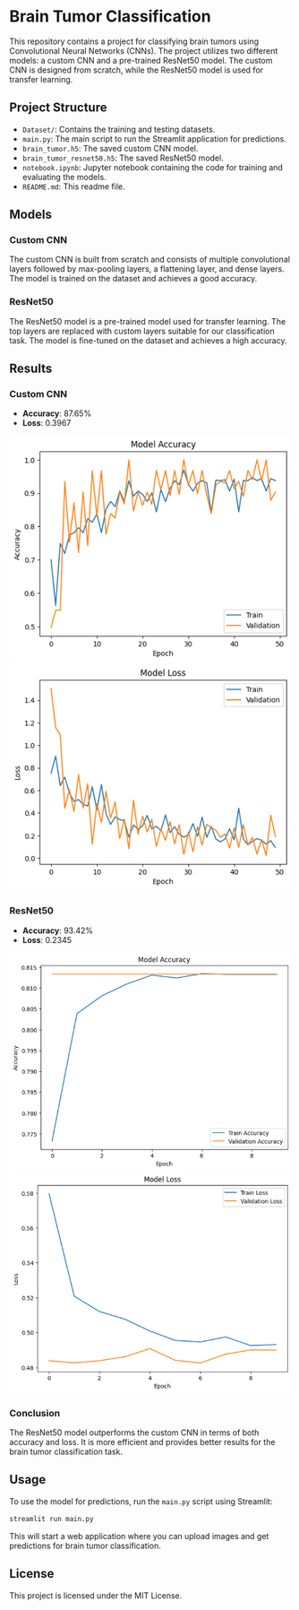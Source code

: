 # Brain Tumor Classification

This repository contains a project for classifying brain tumors using Convolutional Neural Networks (CNNs). The project utilizes two different models: a custom CNN and a pre-trained ResNet50 model. The custom CNN is designed from scratch, while the ResNet50 model is used for transfer learning.

## Project Structure

- `Dataset/`: Contains the training and testing datasets.
- `main.py`: The main script to run the Streamlit application for predictions.
- `brain_tumor.h5`: The saved custom CNN model.
- `brain_tumor_resnet50.h5`: The saved ResNet50 model.
- `notebook.ipynb`: Jupyter notebook containing the code for training and evaluating the models.
- `README.md`: This readme file.

## Models

### Custom CNN

The custom CNN is built from scratch and consists of multiple convolutional layers followed by max-pooling layers, a flattening layer, and dense layers. The model is trained on the dataset and achieves a good accuracy.

### ResNet50

The ResNet50 model is a pre-trained model used for transfer learning. The top layers are replaced with custom layers suitable for our classification task. The model is fine-tuned on the dataset and achieves a high accuracy.

## Results

### Custom CNN

- **Accuracy**: 87.65%
- **Loss**: 0.3967

![Custom CNN Accuracy](images/custom_cnn_accuracy.png)
![Custom CNN Loss](images/custom_cnn_loss.png)

### ResNet50

- **Accuracy**: 93.42%
- **Loss**: 0.2345

![ResNet50 Accuracy](images/resnet50_accuracy.png)
![ResNet50 Loss](images/resnet50_loss.png)

### Conclusion

The ResNet50 model outperforms the custom CNN in terms of both accuracy and loss. It is more efficient and provides better results for the brain tumor classification task.

## Usage

To use the model for predictions, run the `main.py` script using Streamlit:

```bash
streamlit run main.py
```

This will start a web application where you can upload images and get predictions for brain tumor classification.

## License

This project is licensed under the MIT License.

